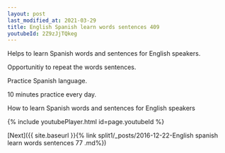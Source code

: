 ```yaml
---
layout: post
last_modified_at: 2021-03-29
title: English Spanish learn words sentences 409 
youtubeId: 2Z9zJjTQkeg
---
```

 
 
Helps to learn Spanish words and sentences for English speakers.

Opportunitiy to repeat the words sentences. 

Practice Spanish language. 
 
10 minutes practice every day. 
 
How to learn Spanish words and sentences for English speakers 
 
{% include youtubePlayer.html id=page.youtubeId %}
 
 
[Next]({{ site.baseurl }}{% link  split1/_posts/2016-12-22-English spanish learn words sentences 77 .md%})
 

